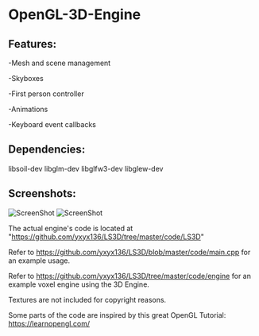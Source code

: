 # OpenGL-3D-Engine

## Features:

-Mesh and scene management

-Skyboxes

-First person controller

-Animations

-Keyboard event callbacks


## Dependencies:

libsoil-dev
libglm-dev
libglfw3-dev
libglew-dev

## Screenshots:
![ScreenShot](https://github.com/yxyx136/LS3D/raw/master/screenshot1.png)
![ScreenShot](https://github.com/yxyx136/LS3D/raw/master/screenshot2.png)

The actual engine's code is located at "https://github.com/yxyx136/LS3D/tree/master/code/LS3D"

Refer to https://github.com/yxyx136/LS3D/blob/master/code/main.cpp for an example usage.

Refer to https://github.com/yxyx136/LS3D/tree/master/code/engine for an example voxel engine using the 3D Engine.

Textures are not included for copyright reasons.

Some parts of the code are inspired by this great OpenGL Tutorial: https://learnopengl.com/
